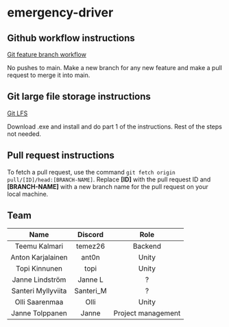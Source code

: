 # emergency-driver

## Github workflow instructions

[Git feature branch workflow](https://www.atlassian.com/git/tutorials/comparing-workflows/feature-branch-workflow)

No pushes to main. Make a new branch for any new feature and make a pull request to merge it into main.

## Git large file storage instructions

[Git LFS](https://git-lfs.github.com/)

Download .exe and install and do part 1 of the instructions.
Rest of the steps not needed.

## Pull request instructions

To fetch a pull request, use the command `git fetch origin pull/[ID]/head:[BRANCH-NAME]`. Replace **[ID]** with the pull request ID and **[BRANCH-NAME]** with a new branch name for the pull request on your local machine.

## Team

| Name               | Discord     | Role               |
| :----:             | :----:      | :----:             |
| Teemu Kalmari      | temez26     | Backend            |
| Anton Karjalainen  | ant0n       | Unity              |
| Topi Kinnunen      | topi        | Unity              |
| Janne Lindström    | Janne L     | ?                  |
| Santeri Myllyviita | Santeri_M   | ?                  |
| Olli Saarenmaa     | Olli        | Unity              |
| Janne Tolppanen    | Janne       | Project management |
